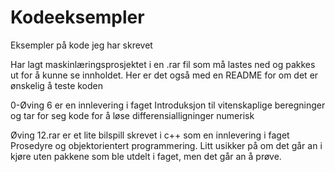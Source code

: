 # Kodeeksempler
Eksempler på kode jeg har skrevet

Har lagt maskinlæringsprosjektet i en .rar fil som må lastes ned og pakkes ut for å kunne se innholdet. Her er det også med en README for om det er ønskelig å teste koden

0-Øving 6 er en innlevering i faget Introduksjon til vitenskaplige beregninger og tar for seg kode for å løse differensialligninger numerisk

Øving 12.rar er et lite bilspill skrevet i c++ som en innlevering i faget Prosedyre og objektorientert programmering. Litt usikker på om det går an i kjøre uten pakkene som ble utdelt i faget, men det går an å prøve. 


